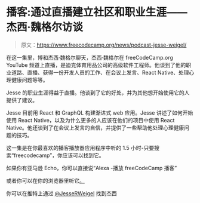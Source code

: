 # 播客:通过直播建立社区和职业生涯——杰西·魏格尔访谈

> 原文：<https://www.freecodecamp.org/news/podcast-jesse-weigel/>

在这一集里，博和杰西·魏格尔聊天，杰西·魏格尔在 freeCodeCamp.org YouTube 频道上直播，是迪克体育用品公司的高级软件工程师。他谈到了他的职业道路、直播、获得一份开发人员的工作、在会议上发言、React Native、处理心理健康问题等等。

Jesse 的职业生涯得益于直播。他谈到了它的好处，并为其他想开始使用它的人提供了建议。

Jesse 目前用 React 和 GraphQL 构建渐进式 web 应用。Jesse 讲述了如何开始使用 React Native，以及为什么更多的人应该在他们的项目中使用 React Native。他还谈到了在会议上发言的自信，并提供了一些帮助他处理心理健康问题的技巧。

这一集是在你最喜欢的播客播放器应用程序中听的 1.5 小时-只要搜索“freecodecamp”，你应该可以找到它。

如果你有亚马逊 Echo，你可以直接说“Alexa -播放 freeCodeCamp 播客”

或者你可以在你的浏览器里听它[。](http://podcast.freecodecamp.org/ep-63-jesse-weigel-prolific-live-streamer-and-senior-software-engineer)

你可以在推特上通过 [@JesseRWeigel](https://twitter.com/JesseRWeigel) 找到杰西